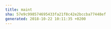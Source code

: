 ```yaml
---
title: maint
sha: 57e9c998574695433fa21f8c42e2bccba77448ef
generated: 2018-10-22 10:11:35 +0200
---
```

